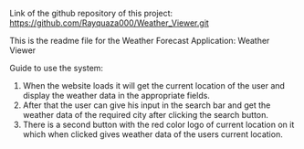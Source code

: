 Link of the github repository of this project:
https://github.com/Rayquaza000/Weather_Viewer.git

This is the readme file for the Weather Forecast Application: Weather Viewer

Guide to use the system:
1. When the website loads it will get the current location of the user and display the weather data in the appropriate fields.
2. After that the user can give his input in the search bar and get the weather data of the required city after clicking the search button.
3. There is a second button with the red color logo of current location on it which when clicked gives weather data of the users current location.